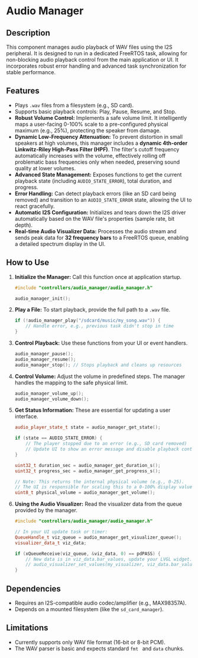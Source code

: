 # Audio Manager

## Description
This component manages audio playback of WAV files using the I2S peripheral. It is designed to run in a dedicated FreeRTOS task, allowing for non-blocking audio playback control from the main application or UI. It incorporates robust error handling and advanced task synchronization for stable performance.

## Features
-   Plays `.wav` files from a filesystem (e.g., SD card).
-   Supports basic playback controls: Play, Pause, Resume, and Stop.
-   **Robust Volume Control:** Implements a safe volume limit. It intelligently maps a user-facing 0-100% scale to a pre-configured physical maximum (e.g., 25%), protecting the speaker from damage.
-   **Dynamic Low-Frequency Attenuation:** To prevent distortion in small speakers at high volumes, this manager includes a **dynamic 4th-order Linkwitz-Riley High-Pass Filter (HPF)**. The filter's cutoff frequency automatically increases with the volume, effectively rolling off problematic bass frequencies only when needed, preserving sound quality at lower volumes.
-   **Advanced State Management:** Exposes functions to get the current playback state (including `AUDIO_STATE_ERROR`), total duration, and progress.
-   **Error Handling:** Can detect playback errors (like an SD card being removed) and transition to an `AUDIO_STATE_ERROR` state, allowing the UI to react gracefully.
-   **Automatic I2S Configuration:** Initializes and tears down the I2S driver automatically based on the WAV file's properties (sample rate, bit depth).
-   **Real-time Audio Visualizer Data:** Processes the audio stream and sends peak data for **32 frequency bars** to a FreeRTOS queue, enabling a detailed spectrum display in the UI.

## How to Use

1.  **Initialize the Manager:**
    Call this function once at application startup.
    ```cpp
    #include "controllers/audio_manager/audio_manager.h"
    
    audio_manager_init();
    ```

2.  **Play a File:**
    To start playback, provide the full path to a `.wav` file.
    ```cpp
    if (!audio_manager_play("/sdcard/music/my_song.wav")) {
        // Handle error, e.g., previous task didn't stop in time
    }
    ```

3.  **Control Playback:**
    Use these functions from your UI or event handlers.
    ```cpp
    audio_manager_pause();
    audio_manager_resume();
    audio_manager_stop(); // Stops playback and cleans up resources
    ```

4.  **Control Volume:**
    Adjust the volume in predefined steps. The manager handles the mapping to the safe physical limit.
    ```cpp
    audio_manager_volume_up();
    audio_manager_volume_down();
    ```

5.  **Get Status Information:**
    These are essential for updating a user interface.
    ```cpp
    audio_player_state_t state = audio_manager_get_state();

    if (state == AUDIO_STATE_ERROR) {
        // The player stopped due to an error (e.g., SD card removed)
        // Update UI to show an error message and disable playback controls.
    }

    uint32_t duration_sec = audio_manager_get_duration_s();
    uint32_t progress_sec = audio_manager_get_progress_s();
    
    // Note: This returns the internal physical volume (e.g., 0-25).
    // The UI is responsible for scaling this to a 0-100% display value.
    uint8_t physical_volume = audio_manager_get_volume(); 
    ```

6.  **Using the Audio Visualizer:**
    Read the visualizer data from the queue provided by the manager.
    ```cpp
    #include "controllers/audio_manager/audio_manager.h"

    // In your UI update task or timer:
    QueueHandle_t viz_queue = audio_manager_get_visualizer_queue();
    visualizer_data_t viz_data;

    if (xQueueReceive(viz_queue, &viz_data, 0) == pdPASS) {
        // New data is in viz_data.bar_values, update your LVGL widget.
        // audio_visualizer_set_values(my_visualizer, viz_data.bar_values);
    }
    ```

## Dependencies
-   Requires an I2S-compatible audio codec/amplifier (e.g., MAX98357A).
-   Depends on a mounted filesystem (like the `sd_card_manager`).

## Limitations
-   Currently supports only WAV file format (16-bit or 8-bit PCM).
-   The WAV parser is basic and expects standard `fmt ` and `data` chunks.